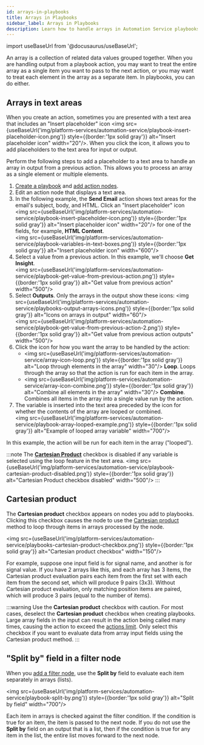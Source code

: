```yaml
---
id: arrays-in-playbooks
title: Arrays in Playbooks
sidebar_label: Arrays in Playbooks
description: Learn how to handle arrays in Automation Service playbooks.   
---
```


import useBaseUrl from '@docusaurus/useBaseUrl';

An array is a collection of related data values grouped together. When you are handling output from a playbook action, you may want to treat the entire array as a single item you want to pass to the next action, or you may want to treat each element in the array as a separate item. In playbooks, you can do either.

## Arrays in text areas

When you create an action, sometimes you are presented with a text area that includes an "Insert placeholder" icon <img src={useBaseUrl('img/platform-services/automation-service/playbook-insert-placeholder-icon.png')} style={{border:'1px solid gray'}} alt="Insert placeholder icon" width="20"/>. When you click the icon, it allows you to add placeholders to the text area for input or output. 

Perform the following steps to add a placeholder to a text area to handle an array in output from a previous action. This allows you to process an array as a single element or multiple elements.
1. [Create a playbook](/docs/platform-services/automation-service/playbooks/create-playbooks/#create-a-new-playbook) and [add action nodes](/docs/platform-services/automation-service/playbooks/create-playbooks/#add-an-action-node-to-a-playbook).
1. Edit an action node that displays a text area. 
1. In the following example, the **Send Email** action shows text areas for the email's subject, body, and HTML. Click an "Insert placeholder" icon <img src={useBaseUrl('img/platform-services/automation-service/playbook-insert-placeholder-icon.png')} style={{border:'1px solid gray'}} alt="Insert placeholder icon" width="20"/> for one of the fields, for example, **HTML Content**.<br/><img src={useBaseUrl('img/platform-services/automation-service/playbook-variables-in-text-boxes.png')} style={{border:'1px solid gray'}} alt="Insert placeholder icon" width="600"/>
1. Select a value from a previous action. In this example, we'll choose **Get Insight**.<br/><img src={useBaseUrl('img/platform-services/automation-service/playbook-get-value-from-previous-action.png')} style={{border:'1px solid gray'}} alt="Get value from previous action" width="500"/>
1. Select **Outputs**. Only the arrays in the output show these icons: <img src={useBaseUrl('img/platform-services/automation-service/playbooks-output-arrays-icons.png')} style={{border:'1px solid gray'}} alt="Icons on arrays in output" width="60"/> <br/><img src={useBaseUrl('img/platform-services/automation-service/playbook-get-value-from-previous-action-2.png')} style={{border:'1px solid gray'}} alt="Get value from previous action outputs" width="500"/>
1. Click the icon for how you want the array to be handled by the action:
   * <img src={useBaseUrl('img/platform-services/automation-service/array-icon-loop.png')} style={{border:'1px solid gray'}} alt="Loop through elements in the array" width="30"/> **Loop**. Loops through the array so that the action is run for each item in the array.
   * <img src={useBaseUrl('img/platform-services/automation-service/array-icon-combine.png')} style={{border:'1px solid gray'}} alt="Combine all elements in the array" width="30"/> **Combine**. Combines all items in the array into a single value run by the action.
1. The variable is inserted into the text area preceded by the icon for whether the contents of the array are looped or combined.<br/><img src={useBaseUrl('img/platform-services/automation-service/playbook-array-looped-example.png')} style={{border:'1px solid gray'}} alt="Example of looped array variable" width="700"/> 

In this example, the action will be run for each item in the array ("looped").

:::note
The [**Cartesian Product**](#cartesian-product) checkbox is disabled if any variable is selected using the loop feature in the text area.
<img src={useBaseUrl('img/platform-services/automation-service/playbook-cartesian-product-disabled.png')} style={{border:'1px solid gray'}} alt="Cartesian Product checkbox disabled" width="500"/> 
:::

## Cartesian product

The **Cartesian product** checkbox appears on nodes you add to playbooks. Clicking this checkbox causes the node to use the [Cartesian product](https://en.wikipedia.org/wiki/Cartesian_product) method to loop through items in arrays processed by the node.

<img src={useBaseUrl('img/platform-services/automation-service/playbooks-cartesian-product-checkbox.png')} style={{border:'1px solid gray'}} alt="Cartesian product checkbox" width="150"/> 

For example, suppose one input field is for signal name, and another is for signal value. If you have 2 arrays like this, and each array has 3 items, the Cartesian product evaluation pairs each item from the first set with each item from the second set, which will produce 9 pairs (3x3). Without Cartesian product evaluation, only matching position items are paired, which will produce 3 pairs (equal to the number of items).

:::warning
Use the **Cartesian product** checkbox with caution. For most cases, deselect the **Cartesian product** checkbox when creating playbooks. Large array fields in the input can result in the action being called many times, causing the action to exceed the [actions limit](/docs/platform-services/automation-service/about-automation-service/#actions-limit). Only select this checkbox if you want to evaluate data from array input fields using the Cartesian product method.
:::

## "Split by" field in a filter node

When you [add a filter node](/docs/platform-services/automation-service/playbooks/create-playbooks/#add-a-filter-node-to-a-playbook), use the **Split by** field to evaluate each item separately in arrays (lists).

<img src={useBaseUrl('img/platform-services/automation-service/playbook-split-by.png')} style={{border:'1px solid gray'}} alt="Split by field" width="700"/> 

Each item in arrays is checked against the filter condition. If the condition is true for an item, the item is passed to the next node. If you do not use the **Split by** field on an output that is a list, then if the condition is true for any item in the list, the entire list moves forward to the next node.

